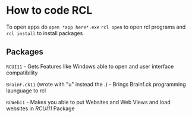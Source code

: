 # How to code RCL

To open apps do `open *app here*.exe`
`rcl open` to open rcl programs and `rcl install` to install packages

## Packages

`RCUI11` - Gets Features like Windows able to open and user interface compatibility

`BrainF.ck11` (wrote with "u" instead the .) - Brings Brainf.ck programming launguage to rcl

`RCWeb11` - Makes you able to put Websites and Web Views and load websites in *RCUI11* Package
